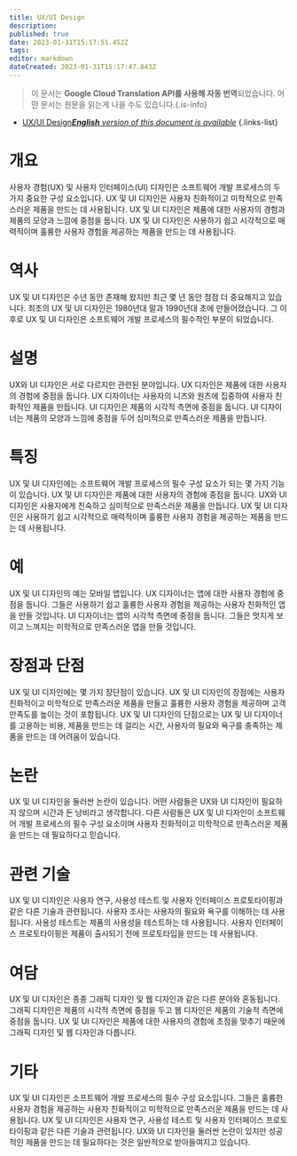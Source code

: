 ```yaml
---
title: UX/UI Design
description: 
published: true
date: 2023-01-31T15:17:51.452Z
tags: 
editor: markdown
dateCreated: 2023-01-31T15:17:47.843Z
---
```


> 이 문서는 **Google Cloud Translation API를 사용해 자동 번역**되었습니다.
어떤 문서는 원문을 읽는게 나을 수도 있습니다.{.is-info}

- [UX/UI Design***English** version of this document is available*](/en/Knowledge-base/Dictionary/uxui-design)
{.links-list}


# 개요
사용자 경험(UX) 및 사용자 인터페이스(UI) 디자인은 소프트웨어 개발 프로세스의 두 가지 중요한 구성 요소입니다. UX 및 UI 디자인은 사용자 친화적이고 미학적으로 만족스러운 제품을 만드는 데 사용됩니다. UX 및 UI 디자인은 제품에 대한 사용자의 경험과 제품의 모양과 느낌에 중점을 둡니다. UX 및 UI 디자인은 사용하기 쉽고 시각적으로 매력적이며 훌륭한 사용자 경험을 제공하는 제품을 만드는 데 사용됩니다.

# 역사
UX 및 UI 디자인은 수년 동안 존재해 왔지만 최근 몇 년 동안 점점 더 중요해지고 있습니다. 최초의 UX 및 UI 디자인은 1980년대 말과 1990년대 초에 만들어졌습니다. 그 이후로 UX 및 UI 디자인은 소프트웨어 개발 프로세스의 필수적인 부분이 되었습니다.

# 설명
UX와 UI 디자인은 서로 다르지만 관련된 분야입니다. UX 디자인은 제품에 대한 사용자의 경험에 중점을 둡니다. UX 디자이너는 사용자의 니즈와 원츠에 집중하여 사용자 친화적인 제품을 만듭니다. UI 디자인은 제품의 시각적 측면에 중점을 둡니다. UI 디자이너는 제품의 모양과 느낌에 중점을 두어 심미적으로 만족스러운 제품을 만듭니다.

# 특징
UX 및 UI 디자인에는 소프트웨어 개발 프로세스의 필수 구성 요소가 되는 몇 가지 기능이 있습니다. UX 및 UI 디자인은 제품에 대한 사용자의 경험에 중점을 둡니다. UX와 UI 디자인은 사용자에게 친숙하고 심미적으로 만족스러운 제품을 만듭니다. UX 및 UI 디자인은 사용하기 쉽고 시각적으로 매력적이며 훌륭한 사용자 경험을 제공하는 제품을 만드는 데 사용됩니다.

# 예
UX 및 UI 디자인의 예는 모바일 앱입니다. UX 디자이너는 앱에 대한 사용자 경험에 중점을 둡니다. 그들은 사용하기 쉽고 훌륭한 사용자 경험을 제공하는 사용자 친화적인 앱을 만들 것입니다. UI 디자이너는 앱의 시각적 측면에 중점을 둡니다. 그들은 멋지게 보이고 느껴지는 미학적으로 만족스러운 앱을 만들 것입니다.

# 장점과 단점
UX 및 UI 디자인에는 몇 가지 장단점이 있습니다. UX 및 UI 디자인의 장점에는 사용자 친화적이고 미학적으로 만족스러운 제품을 만들고 훌륭한 사용자 경험을 제공하며 고객 만족도를 높이는 것이 포함됩니다. UX 및 UI 디자인의 단점으로는 UX 및 UI 디자이너를 고용하는 비용, 제품을 만드는 데 걸리는 시간, 사용자의 필요와 욕구를 충족하는 제품을 만드는 데 어려움이 있습니다.

# 논란
UX 및 UI 디자인을 둘러싼 논란이 있습니다. 어떤 사람들은 UX와 UI 디자인이 필요하지 않으며 시간과 돈 낭비라고 생각합니다. 다른 사람들은 UX 및 UI 디자인이 소프트웨어 개발 프로세스의 필수 구성 요소이며 사용자 친화적이고 미학적으로 만족스러운 제품을 만드는 데 필요하다고 믿습니다.

# 관련 기술
UX 및 UI 디자인은 사용자 연구, 사용성 테스트 및 사용자 인터페이스 프로토타이핑과 같은 다른 기술과 관련됩니다. 사용자 조사는 사용자의 필요와 욕구를 이해하는 데 사용됩니다. 사용성 테스트는 제품의 사용성을 테스트하는 데 사용됩니다. 사용자 인터페이스 프로토타이핑은 제품이 출시되기 전에 프로토타입을 만드는 데 사용됩니다.

# 여담
UX 및 UI 디자인은 종종 그래픽 디자인 및 웹 디자인과 같은 다른 분야와 혼동됩니다. 그래픽 디자인은 제품의 시각적 측면에 중점을 두고 웹 디자인은 제품의 기술적 측면에 중점을 둡니다. UX 및 UI 디자인은 제품에 대한 사용자의 경험에 초점을 맞추기 때문에 그래픽 디자인 및 웹 디자인과 다릅니다.

# 기타
UX 및 UI 디자인은 소프트웨어 개발 프로세스의 필수 구성 요소입니다. 그들은 훌륭한 사용자 경험을 제공하는 사용자 친화적이고 미학적으로 만족스러운 제품을 만드는 데 사용됩니다. UX 및 UI 디자인은 사용자 연구, 사용성 테스트 및 사용자 인터페이스 프로토타이핑과 같은 다른 기술과 관련됩니다. UX와 UI 디자인을 둘러싼 논란이 있지만 성공적인 제품을 만드는 데 필요하다는 것은 일반적으로 받아들여지고 있습니다.